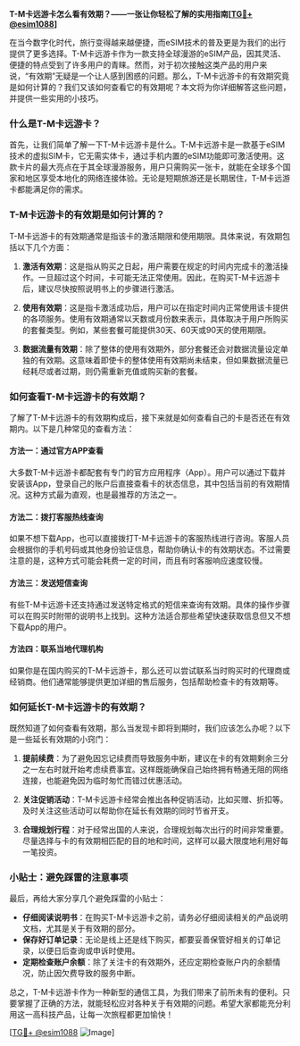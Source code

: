 **T-M卡远游卡怎么看有效期？——一张让你轻松了解的实用指南[[TG💪+ @esim1088](https://t.me/s/esim1088)]**

在当今数字化时代，旅行变得越来越便捷，而eSIM技术的普及更是为我们的出行提供了更多选择。T-M卡远游卡作为一款支持全球漫游的eSIM产品，因其灵活、便捷的特点受到了许多用户的青睐。然而，对于初次接触这类产品的用户来说，“有效期”无疑是一个让人感到困惑的问题。那么，T-M卡远游卡的有效期究竟是如何计算的？我们又该如何查看它的有效期呢？本文将为你详细解答这些问题，并提供一些实用的小技巧。

### 什么是T-M卡远游卡？

首先，让我们简单了解一下T-M卡远游卡是什么。T-M卡远游卡是一款基于eSIM技术的虚拟SIM卡，它无需实体卡，通过手机内置的eSIM功能即可激活使用。这款卡片的最大亮点在于其全球漫游服务，用户只需购买一张卡，就能在全球多个国家和地区享受本地化的网络连接体验。无论是短期旅游还是长期居住，T-M卡远游卡都能满足你的需求。

### T-M卡远游卡的有效期是如何计算的？

T-M卡远游卡的有效期通常是指该卡的激活期限和使用期限。具体来说，有效期包括以下几个方面：

1. **激活有效期**：这是指从购买之日起，用户需要在规定的时间内完成卡的激活操作。一旦超过这个时间，卡可能无法正常使用。因此，在购买T-M卡远游卡后，建议尽快按照说明书上的步骤进行激活。

2. **使用有效期**：这是指卡激活成功后，用户可以在指定时间内正常使用该卡提供的各项服务。使用有效期通常以天数或月份数来表示，具体取决于用户所购买的套餐类型。例如，某些套餐可能提供30天、60天或90天的使用期限。

3. **数据流量有效期**：除了整体的使用有效期外，部分套餐还会对数据流量设定单独的有效期。这意味着即使卡的整体使用有效期尚未结束，但如果数据流量已经耗尽或者过期，则仍需重新充值或购买新的套餐。

### 如何查看T-M卡远游卡的有效期？

了解了T-M卡远游卡的有效期构成后，接下来就是如何查看自己的卡是否还在有效期内。以下是几种常见的查看方法：

#### 方法一：通过官方APP查看

大多数T-M卡远游卡都配套有专门的官方应用程序（App）。用户可以通过下载并安装该App，登录自己的账户后直接查看卡的状态信息，其中包括当前的有效期情况。这种方式最为直观，也是最推荐的方法之一。

#### 方法二：拨打客服热线查询

如果不想下载App，也可以直接拨打T-M卡远游卡的客服热线进行咨询。客服人员会根据你的手机号码或其他身份验证信息，帮助你确认卡的有效期状态。不过需要注意的是，这种方式可能会耗费一定的时间，而且有时客服响应速度较慢。

#### 方法三：发送短信查询

有些T-M卡远游卡还支持通过发送特定格式的短信来查询有效期。具体的操作步骤可以在购买时附带的说明书上找到。这种方法适合那些希望快速获取信息但又不想下载App的用户。

#### 方法四：联系当地代理机构

如果你是在国内购买的T-M卡远游卡，那么还可以尝试联系当时购买时的代理商或经销商。他们通常能够提供更加详细的售后服务，包括帮助检查卡的有效期等。

### 如何延长T-M卡远游卡的有效期？

既然知道了如何查看有效期，那么当发现卡即将到期时，我们应该怎么办呢？以下是一些延长有效期的小窍门：

1. **提前续费**：为了避免因忘记续费而导致服务中断，建议在卡的有效期剩余三分之一左右时就开始考虑续费事宜。这样既能确保自己始终拥有畅通无阻的网络连接，也能避免因为临时匆忙而错过优惠活动。

2. **关注促销活动**：T-M卡远游卡经常会推出各种促销活动，比如买赠、折扣等。及时关注这些活动可以帮助你在延长有效期的同时节省开支。

3. **合理规划行程**：对于经常出国的人来说，合理规划每次出行的时间非常重要。尽量选择与卡的有效期相匹配的目的地和时间，这样可以最大限度地利用好每一笔投资。

### 小贴士：避免踩雷的注意事项

最后，再给大家分享几个避免踩雷的小贴士：

- **仔细阅读说明书**：在购买T-M卡远游卡之前，请务必仔细阅读相关的产品说明文档，尤其是关于有效期的部分。
- **保存好订单记录**：无论是线上还是线下购买，都要妥善保管好相关的订单记录，以便日后查询或申诉时使用。
- **定期检查账户余额**：除了关注卡的有效期外，还应定期检查账户内的余额情况，防止因欠费导致的服务中断。

总之，T-M卡远游卡作为一种新型的通信工具，为我们带来了前所未有的便利。只要掌握了正确的方法，就能轻松应对各种关于有效期的问题。希望大家都能充分利用这一高科技产品，让每一次旅程都更加愉快！

[[TG💪+ @esim1088](https://t.me/s/esim1088) ![Image](https://i.postimg.cc/4NQfJmqS/Snipaste-2025-05-13-00-14-12.png)]